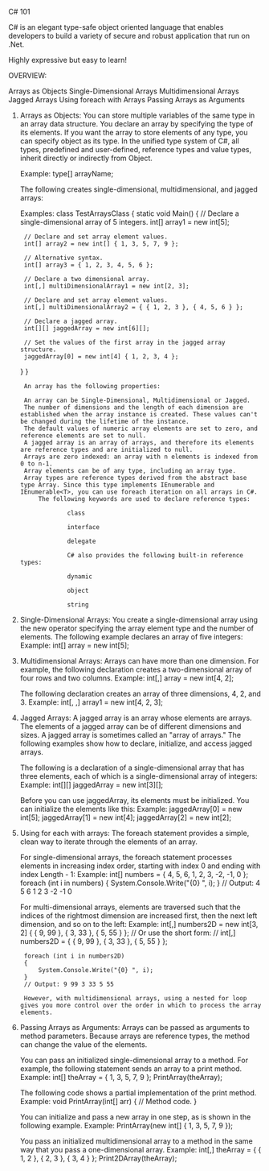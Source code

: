 C# 101

C# is an elegant type-safe object oriented language that enables developers to build a variety of secure and robust application that run on .Net.

Highly expressive but easy to learn!

OVERVIEW:

Arrays as Objects
Single-Dimensional Arrays
Multidimensional Arrays
Jagged Arrays
Using foreach with Arrays
Passing Arrays as Arguments


1. Arrays as Objects:
    You can store multiple variables of the same type in an array data structure. You declare an array by specifying the type of its elements. If you want the array to store elements of any type, you can specify object as its type. In the unified type system of C#, all types, predefined and user-defined, reference types and value types, inherit directly or indirectly from Object.

    Example: type[] arrayName;

    The following creates single-dimensional, multidimensional, and jagged arrays:

    Examples: 
    class TestArraysClass
{
    static void Main()
    {
        // Declare a single-dimensional array of 5 integers.
        int[] array1 = new int[5];

        // Declare and set array element values.
        int[] array2 = new int[] { 1, 3, 5, 7, 9 };

        // Alternative syntax.
        int[] array3 = { 1, 2, 3, 4, 5, 6 };

        // Declare a two dimensional array.
        int[,] multiDimensionalArray1 = new int[2, 3];

        // Declare and set array element values.
        int[,] multiDimensionalArray2 = { { 1, 2, 3 }, { 4, 5, 6 } };

        // Declare a jagged array.
        int[][] jaggedArray = new int[6][];

        // Set the values of the first array in the jagged array structure.
        jaggedArray[0] = new int[4] { 1, 2, 3, 4 };
    }
}


        An array has the following properties:

        An array can be Single-Dimensional, Multidimensional or Jagged.
        The number of dimensions and the length of each dimension are established when the array instance is created. These values can't be changed during the lifetime of the instance.
        The default values of numeric array elements are set to zero, and reference elements are set to null.
        A jagged array is an array of arrays, and therefore its elements are reference types and are initialized to null.
        Arrays are zero indexed: an array with n elements is indexed from 0 to n-1.
        Array elements can be of any type, including an array type.
        Array types are reference types derived from the abstract base type Array. Since this type implements IEnumerable and IEnumerable<T>, you can use foreach iteration on all arrays in C#.
            The following keywords are used to declare reference types:

                    class

                    interface

                    delegate

                    C# also provides the following built-in reference types:

                    dynamic

                    object

                    string


2. Single-Dimensional Arrays:
    You create a single-dimensional array using the new operator specifying the array element type and the number of elements. The following example declares an array of five integers:
        Example: int[] array = new int[5];



3. Multidimensional Arrays:
    Arrays can have more than one dimension. For example, the following declaration creates a two-dimensional array of four rows and two columns.
        Example: int[,] array = new int[4, 2];

    The following declaration creates an array of three dimensions, 4, 2, and 3.
        Example: int[, ,] array1 = new int[4, 2, 3];


4. Jagged Arrays:
    A jagged array is an array whose elements are arrays. The elements of a jagged array can be of different dimensions and sizes. A jagged array is sometimes called an "array of arrays." The following examples show how to declare, initialize, and access jagged arrays.

    The following is a declaration of a single-dimensional array that has three elements, each of which is a single-dimensional array of integers:
        Example: int[][] jaggedArray = new int[3][];

    Before you can use jaggedArray, its elements must be initialized. You can initialize the elements like this:
        Example:  jaggedArray[0] = new int[5]; jaggedArray[1] = new int[4];  jaggedArray[2] = new int[2];


5. Using for each with arrays:
    The foreach statement provides a simple, clean way to iterate through the elements of an array.

    For single-dimensional arrays, the foreach statement processes elements in increasing index order, starting with index 0 and ending with index Length - 1:
        Example: int[] numbers = { 4, 5, 6, 1, 2, 3, -2, -1, 0 };
                foreach (int i in numbers)
                {
                    System.Console.Write("{0} ", i);
                }
                // Output: 4 5 6 1 2 3 -2 -1 0

    For multi-dimensional arrays, elements are traversed such that the indices of the rightmost dimension are increased first, then the next left dimension, and so on to the left:
        Example: int[,] numbers2D = new int[3, 2] { { 9, 99 }, { 3, 33 }, { 5, 55 } };
        // Or use the short form:
        // int[,] numbers2D = { { 9, 99 }, { 3, 33 }, { 5, 55 } };

        foreach (int i in numbers2D)
        {
            System.Console.Write("{0} ", i);
        }
        // Output: 9 99 3 33 5 55

        However, with multidimensional arrays, using a nested for loop gives you more control over the order in which to process the array elements.


6. Passing Arrays as Arguments:
    Arrays can be passed as arguments to method parameters. Because arrays are reference types, the method can change the value of the elements.


    You can pass an initialized single-dimensional array to a method. For example, the following statement sends an array to a print method.
        Example: int[] theArray = { 1, 3, 5, 7, 9 };
                    PrintArray(theArray);

    The following code shows a partial implementation of the print method.
        Example: void PrintArray(int[] arr)
                {
                    // Method code.
                }

    You can initialize and pass a new array in one step, as is shown in the following example.
        Example: PrintArray(new int[] { 1, 3, 5, 7, 9 });

    You pass an initialized multidimensional array to a method in the same way that you pass a one-dimensional array.
        Example: int[,] theArray = { { 1, 2 }, { 2, 3 }, { 3, 4 } };
Print2DArray(theArray);


